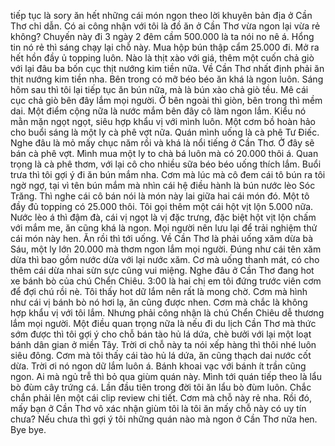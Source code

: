 tiếp tục là sory ăn hết những cái món ngon theo lời khuyên bản địa ở Cần Thơ chỉ dẫn. Có ai công nhận với tôi là đồ ăn ở Cần Thơ vừa ngon lại vừa rẻ không? Chuyến này đi 3 ngày 2 đêm cầm 500.000 là ta nói no nê á. Hổng tin nó rẻ thì sáng chạy lại chỗ này. Mua hộp bún thập cẩm 25.000 đi. Mở ra hết hồn đầy ủ topping luôn. Nào là thịt xào với giá, thêm một cuốn chả giò với lại đâu ba bốn cục thịt nướng kim tiền nữa. Về Cần Thơ nhất định phải ăn thịt nướng kim tiền nha. Bên trong có mỡ béo béo ăn khá là ngon luôn. Sáng hôm sau thì tôi lại tiếp tục ăn bún nữa, mà là bún xào chả giò tều. Mê cái cục chả giò bên đây lắm mọi người. Ở bên ngoài thì giòn, bên trong thì mềm dai. Một điểm cộng nữa là nước mắm bên đây cô làm ngon lắm. Kiểu nó mằn mặn ngọt ngọt, siêu hợp khẩu vị với mình luôn. Một cơm bồ hoàn hảo cho buổi sáng là một ly cà phê vợt nữa. Quán mình uống là cà phê Tư Điếc. Nghe đâu là mỏ mấy chục năm rồi và khá là nổi tiếng ở Cần Thơ. Ở đây sẽ bán cà phê vợt. Mình mua một ly to chà bá luôn mà có 20.000 thôi á. Quan trọng là cà phê thơm, với lại cô cho nhiều sữa béo béo uống thích lắm. Buổi trưa thì tôi gợi ý đi ăn bún mắm nha. Cơm mà lúc mà cô đem cái tô bún ra tôi ngờ ngợ, tại vì tên bún mắm mà nhìn cái hệ điều hành là bún nước lèo Sóc Trăng. Thì nghe cái cô bán nói là món này lai giữa hai cái món đó. Một tô đầy đủ topping có 25.000 thôi. Tôi gọi thêm một cái hột vịt lộn 5.000 nữa. Nước lèo á thì đậm đà, cái vị ngọt là vị đặc trưng, đặc biệt hột vịt lộn chấm với mắm me, ăn cũng khá là ngon. Mọi người nên lưu lại để trải nghiệm thử cái món này hen. Ăn rồi thì tới uống. Về Cần Thơ là phải uống xăm dừa bà Sáu, một ly lớn 20.000 mà thơm ngon lắm mọi người. Đúng như cái tên xăm dừa thì bao gồm nước dừa với lại nước xăm. Cơ mà uống thanh mát, có cho thêm cái dừa nhai sừn sực cũng vui miệng. Nghe đâu ở Cần Thơ đang hot xe bánh bò của chú Chển Chiêu. 3:00 là hai chị em tôi đứng trước viên cơm để đợi chú rồi nè. Tôi thấy hot dữ lắm nên rất là mong chờ. Cơm mà hình như cái vị bánh bò nó hơi lạ, ăn cũng được nhen. Cơm mà chắc là không hợp khẩu vị với tôi lắm. Nhưng phải công nhận là chú Chển Chiêu dễ thương lắm mọi người. Một điều quan trọng nữa là nếu đi du lịch Cần Thơ mà thức sớm được thì tôi gợi ý cho chỗ bán tào hủ lá dứa, chè bưởi với lại một loạt bánh dân gian ở miền Tây. Trời ơi chỗ này ta nói xếp hàng thì thôi nhé luôn siêu đông. Cơm mà tôi thấy cái tào hủ lá dứa, ăn cũng thạch dai nước cốt dừa. Trời ơi nó ngon dữ lắm luôn á. Bánh khoai vạc với bánh ít trần cũng ngon. Ai mà ngủ trễ thì bỏ qua giùm quán này. Mình tới quán tiếp theo là lẩu bò đùm cây trứng cá. Lần đầu tiên trong đời tôi ăn lẩu bò đùm luôn. Chắc chắn phải lên một cái clip review chi tiết. Cơm mà chỗ này rẻ nha. Rồi đó, mấy bạn ở Cần Thơ vô xác nhận giùm tôi là tôi ăn mấy chỗ này có uy tín chưa? Nếu chưa thì gợi ý tôi những quán nào mà ngon ở Cần Thơ nữa hen. Bye bye.